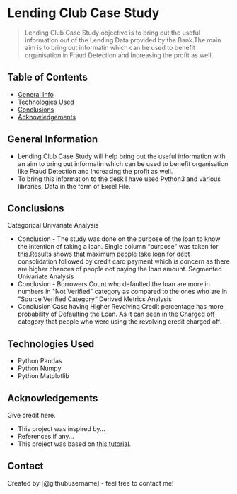 # Lending Club Case Study
> Lending Club Case Study objective is to bring out the useful information out of the Lending Data provided by the Bank.The main aim is to bring out informatin which can be used to benefit organisation in Fraud Detection and Increasing the profit as well.


## Table of Contents
* [General Info](#general-information)
* [Technologies Used](#technologies-used)
* [Conclusions](#conclusions)
* [Acknowledgements](#acknowledgements)

<!-- You can include any other section that is pertinent to your problem -->

## General Information
- Lending Club Case Study will help bring out the useful information with an aim to bring out informatin which can be used to benefit organisation like Fraud Detection and Increasing the profit as well.
- To bring this information to the desk I have used Python3 and various libraries, Data in the form of Excel File.

<!-- You don't have to answer all the questions - just the ones relevant to your project. -->

## Conclusions
Categorical Univariate Analysis
-  Conclusion - The study was done on the purpose of the loan to know the intention of taking a loan. Single column “purpose” was taken                   for this.Results shows that maximum people take loan for debt consolidation followed by credit card payment which is                     concern as there are higher chances of people not paying the loan amount.
Segmented Univariate Analysis
- Conclusion - Borrowers Count who defaulted the loan are more in numbers in "Not Verified" category as compared to the ones who are in                  "Source Verified Category“
Derived Metrics Analysis
- Conclusion Case having Higher Revolving Credit percentage has more probability of Defaulting the Loan. As it can seen in the Charged                 off category that people who were using the revolving credit charged off.
<!-- You don't have to answer all the questions - just the ones relevant to your project. -->

## Technologies Used
- Python Pandas
- Python Numpy
- Python Matplotlib

<!-- As the libraries versions keep on changing, it is recommended to mention the version of library used in this project -->

## Acknowledgements
Give credit here.
- This project was inspired by...
- References if any...
- This project was based on [this tutorial](https://www.example.com).


## Contact
Created by [@githubusername] - feel free to contact me!


<!-- Optional -->
<!-- ## License -->
<!-- This project is open source and available under the [... License](). -->

<!-- You don't have to include all sections - just the one's relevant to your project -->
